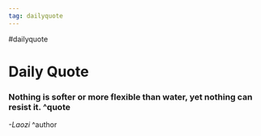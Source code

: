 ```yaml
---
tag: dailyquote
---
```


#dailyquote

# Daily Quote

### Nothing is softer or more flexible than water, yet nothing can resist it. ^quote
*-Laozi* ^author
